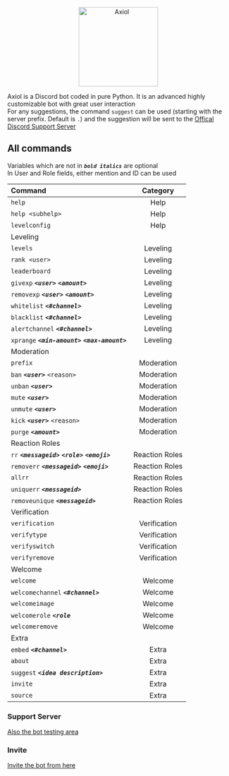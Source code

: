 <p align="center">
  <a href="https://discord.com/api/oauth2/authorize?client_id=843484459113775114&permissions=8&scope=bot">
    <img
      alt="Axiol"
      src="https://cdn.discordapp.com/attachments/843519647055609856/845662999686414336/Logo1.png"
      width="180"
    />
  </a>
</p>

Axiol is a Discord bot coded in pure Python. It is an advanced highly customizable bot with great user interaction </br>
For any suggestions, the command `suggest` can be used (starting with the server prefix. Default is `.`) and the suggestion will be sent to the
[Offical Discord Support Server](https://discord.gg/Rzz5WS9jXW)


## All commands
Variables which are not in ***`bold italics`*** are optional <br/>
In User and Role fields, either mention and ID can be used

| Command              |      Category             |
| :--------------------| :-----------------------: |
| `help`|Help| 
| `help <subhelp>`|Help| 
| `levelconfig`|Help| 
|Leveling
| `levels`|Leveling|                  
| `rank <user>`|Leveling|                  
| `leaderboard`|Leveling|                  
| `givexp`  ***`<user>`*** ***`<amount>`***|Leveling|                  
| `removexp` ***`<user>`*** ***`<amount>`***|Leveling|                  
| `whitelist` ***`<#channel>`***|Leveling|               
| `blacklist` ***`<#channel>`***|Leveling|                  
| `alertchannel`  ***`<#channel>`***|Leveling|                  
| `xprange` ***`<min-amount>`*** ***`<max-amount>`***|Leveling|  
|Moderation                        
| `prefix`|Moderation|
| `ban` ***`<user>`*** `<reason>`|Moderation|                  
| `unban` ***`<user>`***|Moderation|                  
| `mute` ***`<user>`*** |Moderation|                  
| `unmute` ***`<user>`***|Moderation|                  
| `kick` ***`<user>`*** `<reason>`|Moderation|                  
| `purge` ***`<amount>`*** |Moderation|                  
|Reaction Roles
| `rr` ***`<messageid>`*** ***`<role>`*** ***`<emoji>`*** |Reaction Roles|    
| `removerr` ***`<messageid>`*** ***`<emoji>`*** |Reaction Roles|    
| `allrr`|Reaction Roles|   
| `uniquerr` ***`<messageid>`***|Reaction Roles|    
| `removeunique` ***`<messageid>`*** |Reaction Roles|    
|Verification
| `verification` |Verification|    
| `verifytype`  |Verification|    
| `verifyswitch`  |Verification|    
| `verifyremove`  |Verification|    
|Welcome
| `welcome`  |Welcome|    
| `welcomechannel` ***`<#channel>`***  |Welcome|   
| `welcomeimage`  |Welcome|   
| `welcomerole` ***`<role`***  |Welcome|   
| `welcomeremove`  |Welcome|   
|Extra
| `embed` ***`<#channel>`***  |Extra|   
| `about`  |Extra|   
| `suggest` ***`<idea description>`***  |Extra|   
| `invite`   |Extra|   
| `source`   |Extra|   


### Support Server
[Also the bot testing area](https://discord.gg/Rzz5WS9jXW)


### Invite
[Invite the bot from here](https://discord.com/api/oauth2/authorize?client_id=843484459113775114&permissions=8&scope=bot)